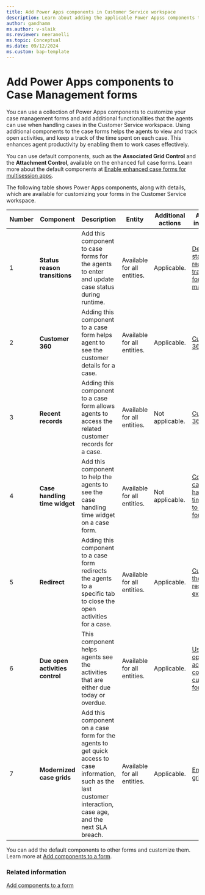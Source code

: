 ```yaml
---
title: Add Power Apps components in Customer Service workspace 
description: Learn about adding the applicable Power Appss components to Case Management forms.
author: gandhamm 
ms.author: v-slaik
ms.reviewer: neeranelli 
ms.topic: Conceptual 
ms.date: 09/12/2024
ms.custom: bap-template 
---
```


# Add Power Apps components to Case Management forms

You can use a collection of Power Apps components to customize your case management forms and add additional functionalities that the agents can use when handling cases in the Customer Service workspace. Using additional components to the case forms helps the agents to view and track open activities, and keep a track of the time spent on each case. This enhances agent productivity by enabling them to work cases effectively.

You can use default components, such as the **Associated Grid Control** and the **Attachment Control**, available on the enhanced full case forms. Learn more about the default components at [Enable enhanced case forms for multisession apps](case-enh-config.md). 

The following table shows Power Apps components, along with details, which are available for customizing your forms in the Customer Service workspace.

|Number |Component |Description |Entity |Additional actions |Additional information|
|-------|----------|------------|-------|-------------------|----------------------|
|1 |**Status reason transitions** | Add this component to case forms for the agents to enter and update case status during runtime. | Available for all entities. | Applicable. |[Define status reason transitions for case management](define-status-reason-transitions-case-management.md)|
|2 |**Customer 360** | Adding this component to a case form helps agent to see the customer details for a case. | Available for all entities. | Applicable. | [Customer 360](add-display-components-to-case-form.md)| 
|3 |**Recent records** |Adding this component to a case form allows agents to access the related customer records for a case. |Available for all entities. |Not applicable. |[Customer 360](add-display-components-to-case-form.md)|
|4 |**Case handling time widget** |Add this component to help the agents to see the case handling time widget on a case form. |Available for all entities. |Not applicable. |[Configure case handling time widget to case forms](add-case-handling-time.md)|  
|5 |**Redirect** |Adding this component to a case form redirects the agents to a specific tab to close the open activities for a case. |Available for all entities. |Applicable. |[Customize the case resolution experience](add-enhanced-case-management.md)|    
|6 |**Due open activities control** |This component helps agents see the activities that are either due today or overdue. |Available for all entities. |Applicable. |[Use the Due open activities control to customize forms](add-due-open-activities.md)|
|7 |**Modernized case grids** |Add this component on a case form for the agents to get quick access to case information, such as the last customer interaction, case age, and the next SLA breach. |Available for all entities. |Applicable. |[Enable case grids](enable-case-grids.md)|


You can add the default components to other forms and customize them. Learn more at [Add components to a form](/power-apps/maker/model-driven-apps/add-move-configure-or-delete-components-on-form).


### Related information

[Add components to a form](/power-apps/maker/model-driven-apps/add-move-configure-or-delete-components-on-form)